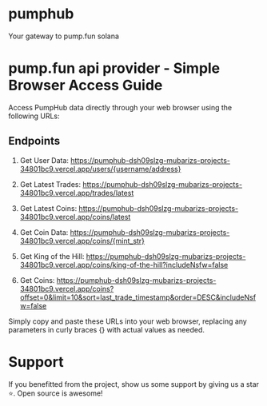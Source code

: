 # pumphub
Your gateway to pump.fun solana
# pump.fun api provider  - Simple Browser Access Guide

Access PumpHub data directly through your web browser using the following URLs:

## Endpoints

1. Get User Data:
   https://pumphub-dsh09slzg-mubarizs-projects-34801bc9.vercel.app/users/{username/address}


2. Get Latest Trades:
   https://pumphub-dsh09slzg-mubarizs-projects-34801bc9.vercel.app/trades/latest

3. Get Latest Coins:
   https://pumphub-dsh09slzg-mubarizs-projects-34801bc9.vercel.app/coins/latest

4. Get Coin Data:
   https://pumphub-dsh09slzg-mubarizs-projects-34801bc9.vercel.app/coins/{mint_str}
  

5. Get King of the Hill:
   https://pumphub-dsh09slzg-mubarizs-projects-34801bc9.vercel.app/coins/king-of-the-hill?includeNsfw=false

6. Get Coins:
   https://pumphub-dsh09slzg-mubarizs-projects-34801bc9.vercel.app/coins?offset=0&limit=10&sort=last_trade_timestamp&order=DESC&includeNsfw=false

Simply copy and paste these URLs into your web browser, replacing any parameters in curly braces {} with actual values as needed.

# Support
If you benefitted from the project, show us some support by giving us a star ⭐. Open source is awesome!
